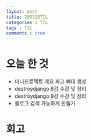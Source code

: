 ```yaml
---
layout: post
title: 200318TIL
categories : TIL
tags : TIL
comments : true
---
```


# 오늘 한 것
- 미니프로젝트 개요 짜고 뼈대 생성
- destroydjango 8강 수강 및 정리
- destroydjango 9강 수강 및 정리
- 블로그 검색 가능하게 만들기

# 회고
